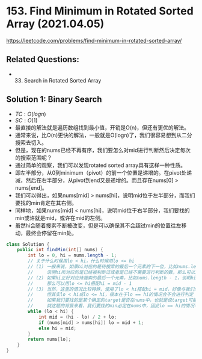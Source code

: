 # 153. Find Minimum in Rotated Sorted Array (2021.04.05)

https://leetcode.com/problems/find-minimum-in-rotated-sorted-array/

## Related Questions:
- 33. Search in Rotated Sorted Array

## Solution 1: Binary Search

- $TC:O(logn)$
- $SC:O(1)$
- 最直接的解法就是遍历数组找到最小值，开销是O(n)，但还有更优的解法。
- 通常来说，比O(n)更快的解法，一般就是O(logn)了，我们很容易想到从二分搜索去切入。
- 但是，现在的nums已经不再有序，我们要怎么对mid进行判断然后决定每次的搜索范围呢？
- 通过简单的观察，我们可以发现rotated sorted array具有这样一种性质。
- 即左半部分，从0到minimum（pivot）的前一个位置是递增的。在pivot处递减，然后在右半部分，从pivot到end又是递增的。而且存在nums[0] > nums[end]。
- 我们可以得出，如果nums[mid] > nums[hi]，说明mid位于左半部分，而我们要找的min肯定在其右侧。
- 同样地，如果nums[mid] < nums[hi]，说明mid位于右半部分，我们要找的min或许就是mid，或许在mid的左侧。
- 虽然hi会随着搜索不断被改变，但是可以确保其不会超过min的位置往左移动，最终会停留在min处。

```java
class Solution {
    public int findMin(int[] nums) {
        int lo = 0, hi = nums.length - 1;
        // 关于什么时候用lo < hi，什么时候用lo <= hi
        // (1) 一般来说，如果hi对应的是待搜索的最后一个元素的下一位，比如nums.length
        //     说明hi所对应的是已经被判断过或者是已经不需要进行判断的数，那么可以用lo < hi配上hi = mid
        // (2) 如果hi正好对应待搜索的最后一个元素，比如nums.length - 1，说明hi要保持指向尚未被判断的最后一个数
        //     那么可以用lo <= hi搭配hi = mid - 1
        // (3) 当然，这里的情况比较特殊，使用了lo < hi搭配hi = mid，好像与我们阐述的(1)，(2)不相符
        //     但其实lo < hi或lo <= hi，根本在于lo == hi的情况会不会进行判定
        //     如果我们要找的是某个确定的target是否在nums中，也就是说target可能是不存在的，那么一定要判断lo == hi的情况
        //     就这题的背景来看，我们要找的min必定在nums中，因此lo == hi的情况不判断也不影响最终结果，我们的目的就是让lo和hi收敛到一个位置即可
        while (lo < hi) {
            int mid = (hi - lo) / 2 + lo;
            if (nums[mid] > nums[hi]) lo = mid + 1;
            else hi = mid;
        }
        return nums[lo];
    }
}
```